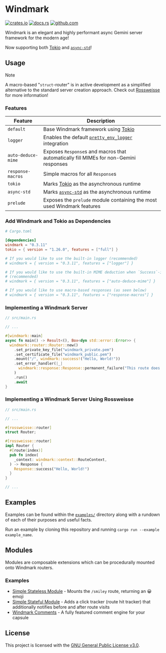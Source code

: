 # Windmark

[![crates.io](https://img.shields.io/crates/v/windmark.svg)](https://crates.io/crates/windmark)
[![docs.rs](https://docs.rs/windmark/badge.svg)](https://docs.rs/windmark)
[![github.com](https://github.com/gemrest/windmark/actions/workflows/check.yaml/badge.svg?branch=main)](https://github.com/gemrest/windmark/actions/workflows/check.yaml)

Windmark is an elegant and highly performant async Gemini server framework for
the modern age!

Now supporting both [Tokio](https://tokio.rs/) and [`async-std`](https://async.rs/)!

## Usage

> [!NOTE]
> A macro-based "`struct`-router" is in active development as a simplified
> alternative to the standard server creation approach. Check out
> [Rossweisse](./rossweisse/) for more information!

### Features

| Feature            | Description                                                                                             |
| ------------------ | ------------------------------------------------------------------------------------------------------- |
| `default`          | Base Windmark framework using [Tokio](https://tokio.rs/)                                                |
| `logger`           | Enables the default [`pretty_env_logger`](https://github.com/seanmonstar/pretty-env-logger) integration |
| `auto-deduce-mime` | Exposes `Response`s and macros that automatically fill MIMEs for non-Gemini responses                   |
| `response-macros`  | Simple macros for all `Response`s                                                                       |
| `tokio`            | Marks [Tokio](https://tokio.rs/) as the asynchronous runtime                                            |
| `async-std`        | Marks [`async-std`](https://async.rs/) as the asynchronous runtime                                      |
| `prelude`          | Exposes the `prelude` module containing the most used Windmark features                                 |

### Add Windmark and Tokio as Dependencies

```toml
# Cargo.toml

[dependencies]
windmark = "0.3.11"
tokio = { version = "1.26.0", features = ["full"] }

# If you would like to use the built-in logger (recommended)
# windmark = { version = "0.3.11", features = ["logger"] }

# If you would like to use the built-in MIME deduction when `Success`-ing a file
# (recommended)
# windmark = { version = "0.3.11", features = ["auto-deduce-mime"] }

# If you would like to use macro-based responses (as seen below)
# windmark = { version = "0.3.11", features = ["response-macros"] }
```

### Implementing a Windmark Server

```rust
// src/main.rs

// ...

#[windmark::main]
async fn main() -> Result<(), Box<dyn std::error::Error>> {
  windmark::router::Router::new()
    .set_private_key_file("windmark_private.pem")
    .set_certificate_file("windmark_public.pem")
    .mount("/", windmark::success!("Hello, World!"))
    .set_error_handler(|_|
      windmark::response::Response::permanent_failure("This route does not exist!")
    )
    .run()
    .await
}
```

### Implementing a Windmark Server Using Rossweisse

```rust
// src/main.rs

// ...

#[rossweisse::router]
struct Router;

#[rossweisse::router]
impl Router {
  #[route(index)]
  pub fn index(
    _context: windmark::context::RouteContext,
  ) -> Response {
    Response::success("Hello, World!")
  }
}

// ...
```

## Examples

Examples can be found within the
[`examples/`](https://github.com/gemrest/windmark/tree/main/examples) directory
along with a rundown of each of their purposes and useful facts.

Run an example by cloning this repository and running `cargo run --example example_name`.

## Modules

Modules are composable extensions which can be procedurally mounted onto Windmark
routers.

### Examples

- [Simple Stateless Module](https://github.com/gemrest/windmark/blob/main/examples/stateless_module.rs)
  \- Mounts the `/smiley` route, returning an 😀 emoji
- [Simple Stateful Module](https://github.com/gemrest/windmark/blob/main/examples/stateful_module.rs)
  \- Adds a click tracker (route hit tracker) that additionally notifies before and after route visits
- [Windmark Comments](https://github.com/gemrest/windmark-comments) - A fully featured comment engine
  for your capsule

## License

This project is licensed with the
[GNU General Public License v3.0](https://github.com/gemrest/windmark/blob/main/LICENSE).
